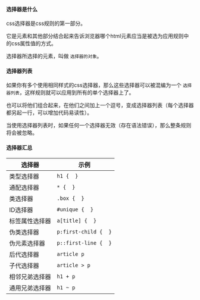 #### 选择器是什么

css选择器是css规则的第一部分。

它是元素和其他部分结合起来告诉浏览器哪个html元素应当是被选为应用规则中的css属性值的方式。

选择器所选择的元素，叫做 `选择器的对象`。



#### 选择器列表

如果你有多个使用相同样式的css选择器，那么这些选择器可以被混编为一个 `选择器列表`，这样规则就可以应用到所有的单个选择器上了。

也可以将他们组合起来，在他们之间加上一个逗号，变成选择器列表（每个选择器都另起一行，可以增加代码易读性）。

当使用选择器列表时，如果任何一个选择器无效（存在语法错误），那么整条规则将会被忽略。



#### 选择器汇总

| 选择器         | 示例                 |
| -------------- | -------------------- |
| 类型选择器     | `h1 {  }`            |
| 通配选择器     | `* {  }`             |
| 类选择器       | `.box {  }`          |
| ID选择器       | `#unique {  }`       |
| 标签属性选择器 | `a[title] {  }`      |
| 伪类选择器     | `p:first-child {  }` |
| 伪元素选择器   | `p::first-line {  }` |
| 后代选择器     | `article p`          |
| 子代选择器     | `article > p`        |
| 相邻兄弟选择器 | `h1 + p`             |
| 通用兄弟选择器 | `h1 ~ p`             |

